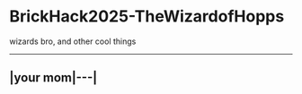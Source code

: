 # BrickHack2025-TheWizardofHopps
 wizards bro, and other cool things


--------------
|your mom|---|
--------------
